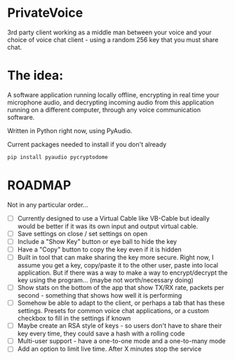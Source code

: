 # PrivateVoice
3rd party client working as a middle man between your voice and your choice of voice chat client - using a random 256 key that you must share chat.

# The idea: 
A software application running locally offline, encrypting in real time your microphone audio, and decrypting incoming audio from this application running on a different computer, through any voice communication software.

Written in Python right now, using PyAudio.

Current packages needed to install if you don't already

```bash
pip install pyaudio pycryptodome
```

# ROADMAP
Not in any particular order...
- [ ] Currently designed to use a Virtual Cable like VB-Cable but ideally would be better if it was its own input and output virtual cable.
- [ ] Save settings on close / set settings on open
- [ ] Include a "Show Key" button or eye ball to hide the key
- [ ] Have a "Copy" button to copy the key even if it is hidden
- [ ] Built in tool that can make sharing the key more secure. Right now, I assume you get a key, copy/paste it to the other user, paste into local application. But if there was a way to make a way to encrypt/decrypt the key using the program... (maybe not worth/necessary doing)
- [ ] Show stats on the bottom of the app that show TX/RX rate, packets per second - something that shows how well it is performing
- [ ] Somehow be able to adapt to the client, or perhaps a tab that has these settings. Presets for common voice chat applications, or a custom checkbox to fill in the settings if known
- [ ] Maybe create an RSA style of keys - so users don't have to share their key every time, they could save a hash with a rolling code
- [ ] Multi-user support - have a one-to-one mode and a one-to-many mode
- [ ] Add an option to limit live time. After X minutes stop the service
